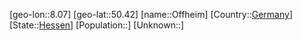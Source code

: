 ﻿---
location: [50.42,8.07]
type: City
tags:
- geo/City


SpocWebEntityId: 33072
isDeleted: false
confidential: public

---
[geo-lon::8.07]
[geo-lat::50.42]
[name::Offheim]
[Country::[Germany](geo/Continent/Europe/Germany.md)]
[State::[Hessen](geo/Continent/Europe/Germany/Hessen.md)]
[Population::]
[Unknown::]

